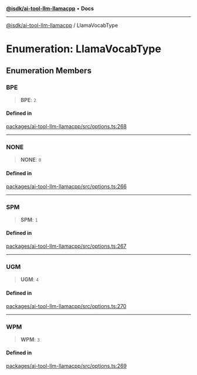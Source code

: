 [**@isdk/ai-tool-llm-llamacpp**](../README.md) • **Docs**

***

[@isdk/ai-tool-llm-llamacpp](../globals.md) / LlamaVocabType

# Enumeration: LlamaVocabType

## Enumeration Members

### BPE

> **BPE**: `2`

#### Defined in

[packages/ai-tool-llm-llamacpp/src/options.ts:268](https://github.com/isdk/ai-tool-llm-llamacpp.js/blob/e3f6ebe5837fed6d620d192f65e20fcce33196a5/src/options.ts#L268)

***

### NONE

> **NONE**: `0`

#### Defined in

[packages/ai-tool-llm-llamacpp/src/options.ts:266](https://github.com/isdk/ai-tool-llm-llamacpp.js/blob/e3f6ebe5837fed6d620d192f65e20fcce33196a5/src/options.ts#L266)

***

### SPM

> **SPM**: `1`

#### Defined in

[packages/ai-tool-llm-llamacpp/src/options.ts:267](https://github.com/isdk/ai-tool-llm-llamacpp.js/blob/e3f6ebe5837fed6d620d192f65e20fcce33196a5/src/options.ts#L267)

***

### UGM

> **UGM**: `4`

#### Defined in

[packages/ai-tool-llm-llamacpp/src/options.ts:270](https://github.com/isdk/ai-tool-llm-llamacpp.js/blob/e3f6ebe5837fed6d620d192f65e20fcce33196a5/src/options.ts#L270)

***

### WPM

> **WPM**: `3`

#### Defined in

[packages/ai-tool-llm-llamacpp/src/options.ts:269](https://github.com/isdk/ai-tool-llm-llamacpp.js/blob/e3f6ebe5837fed6d620d192f65e20fcce33196a5/src/options.ts#L269)
